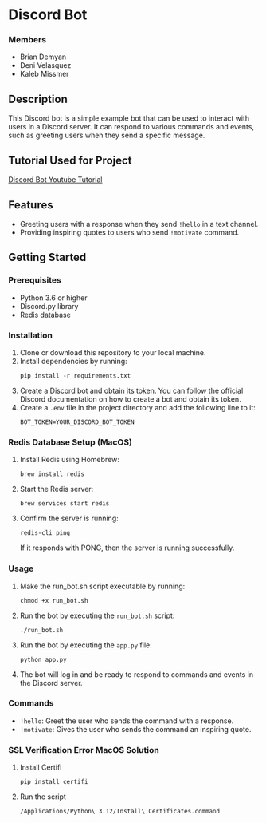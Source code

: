 # Discord Bot

### Members
* Brian Demyan
* Deni Velasquez
* Kaleb Missmer

## Description
This Discord bot is a simple example bot that can be used to interact with users in a Discord server. It can respond to various commands and events, such as greeting users when they send a specific message.

## Tutorial Used for Project
[Discord Bot Youtube Tutorial](https://www.youtube.com/watch?v=lLvCfSETihk&list=PLESMQx4LeD3N0-KKPPDaToZhBsom2E_Ju&index=2)

## Features
- Greeting users with a response when they send `!hello` in a text channel.
- Providing inspiring quotes to users who send `!motivate` command.

## Getting Started
### Prerequisites
- Python 3.6 or higher
- Discord.py library
- Redis database

### Installation
1. Clone or download this repository to your local machine.
2. Install dependencies by running:
   ```
   pip install -r requirements.txt
   ```
3. Create a Discord bot and obtain its token. You can follow the official Discord documentation on how to create a bot and obtain its token.
4. Create a `.env` file in the project directory and add the following line to it:
   ```
   BOT_TOKEN=YOUR_DISCORD_BOT_TOKEN
   ```
### Redis Database Setup (MacOS)
1. Install Redis using Homebrew:
   ```
   brew install redis
   ```
2. Start the Redis server:
   ```
   brew services start redis
   ```
3. Confirm the server is running:
   ```
   redis-cli ping
   ```
   If it responds with PONG, then the server is running successfully.

### Usage
1. Make the run_bot.sh script executable by running:
   ```
   chmod +x run_bot.sh
   ```   
2. Run the bot by executing the `run_bot.sh` script:
   ```
   ./run_bot.sh
   ```

3. Run the bot by executing the `app.py` file:
   ```
   python app.py
   ```
4. The bot will log in and be ready to respond to commands and events in the Discord server.

### Commands
- `!hello`: Greet the user who sends the command with a response.
- `!motivate`: Gives the user who sends the command an inspiring quote.

### SSL Verification Error MacOS Solution 
1. Install Certifi
   ```
   pip install certifi
   ```
2. Run the script
   ```
   /Applications/Python\ 3.12/Install\ Certificates.command 
   ```